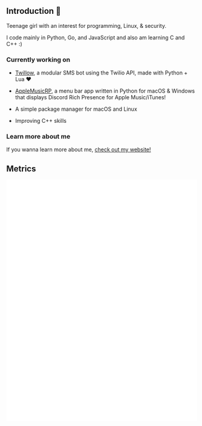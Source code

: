 ## Introduction 👋

Teenage girl with an interest for programming, Linux, & security.

I code mainly in Python, Go, and JavaScript and also am learning C and C++ :)

### Currently working on

- [Twillow](https://github.com/wxllow/twillow), a modular SMS bot using the Twilio API, made with Python + Lua ❤️

- [AppleMusicRP](https://github.com/wxllow/applemusicrp), a menu bar app written in Python for macOS & Windows that displays Discord Rich Presence for Apple Music/iTunes!

- A simple package manager for macOS and Linux

- Improving C++ skills

### Learn more about me

If you wanna learn more about me, [check out my website!](https://wxllow.dev)

## Metrics

![Metrics](/github-metrics.svg)
